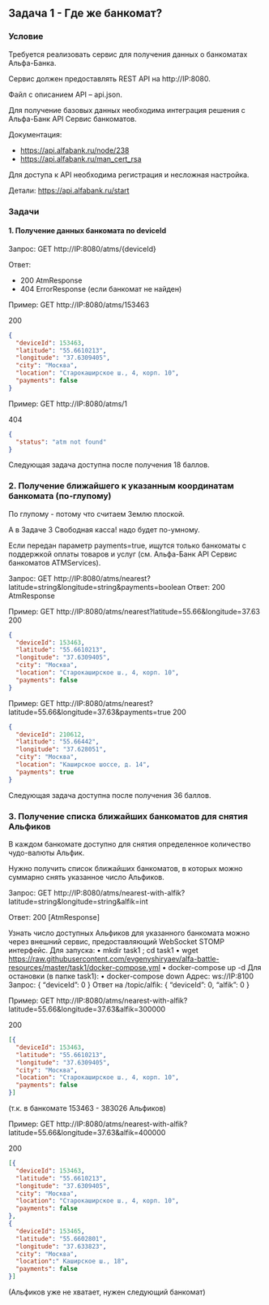 ## Задача 1 - Где же банкомат?
### Условие
Требуется реализовать сервис для получения данных о банкоматах Альфа-Банка.

Сервис должен предоставлять REST API на http://IP:8080.

Файл с описанием API – api.json.

Для получение базовых данных необходима интеграция решения с Альфа-Банк API Сервис банкоматов.

Документация: 
* https://api.alfabank.ru/node/238
* https://api.alfabank.ru/man_cert_rsa

Для доступа к API необходима регистрация и несложная настройка.

Детали: https://api.alfabank.ru/start

### Задачи
#### 1. Получение данных банкомата по deviceId

Запрос: GET http://IP:8080/atms/{deviceId}

Ответ:
- 200 AtmResponse
- 404 ErrorResponse (если банкомат не найден)

Пример: GET http://IP:8080/atms/153463

200
```json
{
  "deviceId": 153463,
  "latitude": "55.6610213",
  "longitude": "37.6309405",
  "city": "Москва",
  "location": "Старокаширское ш., 4, корп. 10",
  "payments": false
}
```

Пример: GET http://IP:8080/atms/1

404

```json
{
  "status": "atm not found"
}
```

Следующая задача доступна после получения 18 баллов.

### 2. Получение ближайшего к указанным координатам банкомата (по-глупому)
По глупому - потому что считаем Землю плоской.

А в Задаче 3 Свободная касса! надо будет по-умному.

Если передан параметр payments=true, ищутся только банкоматы с поддержкой оплаты товаров и услуг (см. Альфа-Банк API Сервис банкоматов ATMServices).

Запрос: GET http://IP:8080/atms/nearest?latitude=string&longitude=string&payments=boolean
Ответ: 200 AtmResponse

Пример: GET http://IP:8080/atms/nearest?latitude=55.66&longitude=37.63
200
```json
{
  "deviceId": 153463,
  "latitude": "55.6610213",
  "longitude": "37.6309405",
  "city": "Москва",
  "location": "Старокаширское ш., 4, корп. 10",
  "payments": false
}
```

Пример: GET http://IP:8080/atms/nearest?latitude=55.66&longitude=37.63&payments=true
200
```json
{
  "deviceId": 210612,
  "latitude": "55.66442",
  "longitude": "37.628051",
  "city": "Москва",
  "location": "Каширское шоссе, д. 14",
  "payments": true
}
```


Следующая задача доступна после получения 36 баллов.

### 3. Получение списка ближайших банкоматов для снятия Альфиков
В каждом банкомате доступно для снятия определенное количество чудо-валюты Альфик.

Нужно получить список ближайших банкоматов, в которых можно суммарно снять указанное число Альфиков.

Запрос: GET http://IP:8080/atms/nearest-with-alfik?latitude=string&longitude=string&alfik=int

Ответ: 200 [AtmResponse]

Узнать число доступных Альфиков для указанного банкомата можно через внешний сервис, предоставляющий WebSocket STOMP интерфейс.
Для запуска:
    • mkdir task1 ; cd task1
    • wget https://raw.githubusercontent.com/evgenyshiryaev/alfa-battle-resources/master/task1/docker-compose.yml
    • docker-compose up -d
Для остановки (в папке task1):
    • docker-compose down
Адрес: ws://IP:8100
Запрос: { “deviceId”: 0 }
Ответ на /topic/alfik: { “deviceId”: 0, “alfik”: 0 }

Пример: GET http://IP:8080/atms/nearest-with-alfik?latitude=55.66&longitude=37.63&alfik=300000

200
```json
[{
  "deviceId": 153463,
  "latitude": "55.6610213",
  "longitude": "37.6309405",
  "city": "Москва",
  "location": "Старокаширское ш., 4, корп. 10",
  "payments": false
}]
```

(т.к. в банкомате 153463 - 383026 Альфиков)

Пример: GET http://IP:8080/atms/nearest-with-alfik?latitude=55.66&longitude=37.63&alfik=400000

200
```json
[{
  "deviceId": 153463,
  "latitude": "55.6610213",
  "longitude": "37.6309405",
  "city": "Москва",
  "location": "Старокаширское ш., 4, корп. 10",
  "payments": false
},
{
  "deviceId": 153465,
  "latitude": "55.6602801",
  "longitude": "37.633823",
  "city": "Москва",
  "location":" Каширское ш., 18",
  "payments": false
}]
```
(Альфиков уже не хватает, нужен следующий банкомат)
